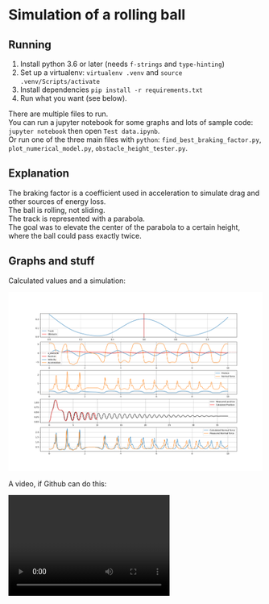 # Simulation of a rolling ball


## Running

1. Install python 3.6 or later (needs `f-strings` and `type-hinting`)
2. Set up a virtualenv: `virtualenv .venv` and `source .venv/Scripts/activate`
3. Install dependencies `pip install -r requirements.txt`
4. Run what you want (see below).

There are multiple files to run.  
You can run a jupyter notebook for some graphs and lots of sample code: `jupyter notebook` then open `Test data.ipynb`.  
Or run one of the three main files with `python`: `find_best_braking_factor.py`, `plot_numerical_model.py`, `obstacle_height_tester.py`.

## Explanation


The braking factor is a coefficient used in acceleration to simulate drag and other sources of energy loss.  
The ball is rolling, not sliding.  
The track is represented with a parabola.  
The goal was to elevate the center of the parabola to a certain height, where the ball could pass exactly twice.

## Graphs and stuff

Calculated values and a simulation:

![Calulated values](out/figure_graphs_all.png)

A video, if Github can do this:

<video src="out/1-simple-curve-ball.mp4" width="320" height="200" controls preload></video>


